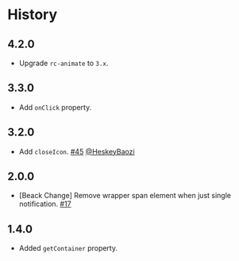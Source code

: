 # History

## 4.2.0

- Upgrade `rc-animate` to `3.x`.

## 3.3.0

- Add `onClick` property.

## 3.2.0

- Add  `closeIcon`. [#45](https://github.com/react-component/notification/pull/45) [@HeskeyBaozi](https://github.com/HeskeyBaozi)

## 2.0.0

- [Beack Change] Remove wrapper span element when just single notification. [#17](https://github.com/react-component/notification/pull/17)

## 1.4.0

- Added `getContainer` property.
